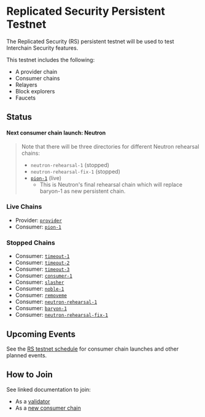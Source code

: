# Replicated Security Persistent Testnet

The Replicated Security (RS) persistent testnet will be used to test Interchain Security features.

This testnet includes the following:
* A provider chain
* Consumer chains
* Relayers
* Block explorers
* Faucets

## Status

#### Next consumer chain launch: Neutron

> Note that there will be three directories for different Neutron rehearsal chains:
> * `neutron-rehearsal-1` (stopped)
> * `neutron-rehearsal-fix-1` (stopped)
> * [`pion-1`](/replicated-security/pion-1) (live)
>   * This is Neutron's final rehearsal chain which will replace baryon-1 as new persistent chain.

### Live Chains

* Provider: [`provider`](/replicated-security/provider/README.md)
* Consumer: [`pion-1`](/replicated-security/pion-1/README.md)

### Stopped Chains

* Consumer: [`timeout-1`](/replicated-security/timeout-1/README.md)
* Consumer: [`timeout-2`](/replicated-security/timeout-2/README.md)
* Consumer: [`timeout-3`](/replicated-security/timeout-3/README.md)
* Consumer: [`consumer-1`](/replicated-security/consumer-1/README.md)
* Consumer: [`slasher`](/replicated-security/slasher/README.md)
* Consumer: [`noble-1`](/replicated-security/noble-1/README.md)
* Consumer: [`removeme`](/replicated-security/removeme/README.md)
* Consumer: [`neutron-rehearsal-1`](/replicated-security/neutron-rehearsal-1/README.md)
* Consumer: [`baryon-1`](/replicated-security/baryon-1/README.md)
* Consumer: [`neutron-rehearsal-fix-1`](/replicated-security/neutron-rehearsal-fix-1/README.md)

## Upcoming Events

See the [RS testnet schedule](SCHEDULE.md) for consumer chain launches and other planned events.

## How to Join

See linked documentation to join:

* As a [validator](https://github.com/cosmos/testnets/tree/master/replicated-security/VALIDATOR_JOINING_GUIDE.md)
* As a [new consumer chain](https://github.com/cosmos/testnets/tree/master/replicated-security/CONSUMER_LAUNCH_GUIDE.md)

